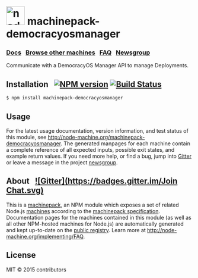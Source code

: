 
<h1>
  <a href="http://node-machine.org" title="Node-Machine public registry"><img alt="node-machine logo" title="Node-Machine Project" src="http://node-machine.org/images/machine-anthropomorph-for-white-bg.png" width="50" /></a>
  machinepack-democracyosmanager
</h1>

### [Docs](http://node-machine.org/machinepack-democracyosmanager) &nbsp; [Browse other machines](http://node-machine.org/machinepacks) &nbsp;  [FAQ](http://node-machine.org/implementing/FAQ)  &nbsp;  [Newsgroup](https://groups.google.com/forum/?hl=en#!forum/node-machine)

Communicate with a DemocracyOS Manager API to manage Deployments.


## Installation &nbsp; [![NPM version](https://badge.fury.io/js/machinepack-democracyosmanager.svg)](http://badge.fury.io/js/machinepack-democracyosmanager) [![Build Status](https://travis-ci.org/mikermcneil/machinepack-democracyosmanager.png?branch=master)](https://travis-ci.org/mikermcneil/machinepack-democracyosmanager)

```sh
$ npm install machinepack-democracyosmanager
```

## Usage

For the latest usage documentation, version information, and test status of this module, see <a href="http://node-machine.org/machinepack-democracyosmanager" title="Communicate with a DemocracyOS Manager API to manage Deployments. (for node.js)">http://node-machine.org/machinepack-democracyosmanager</a>.  The generated manpages for each machine contain a complete reference of all expected inputs, possible exit states, and example return values.  If you need more help, or find a bug, jump into [Gitter](https://gitter.im/node-machine/general) or leave a message in the project [newsgroup](https://groups.google.com/forum/?hl=en#!forum/node-machine).

## About  &nbsp; [![Gitter](https://badges.gitter.im/Join Chat.svg)](https://gitter.im/node-machine/general?utm_source=badge&utm_medium=badge&utm_campaign=pr-badge&utm_content=badge)

This is a [machinepack](http://node-machine.org/machinepacks), an NPM module which exposes a set of related Node.js [machines](http://node-machine.org/spec/machine) according to the [machinepack specification](http://node-machine.org/spec/machinepack).
Documentation pages for the machines contained in this module (as well as all other NPM-hosted machines for Node.js) are automatically generated and kept up-to-date on the <a href="http://node-machine.org" title="Public machine registry for Node.js">public registry</a>.
Learn more at <a href="http://node-machine.org/implementing/FAQ" title="Machine Project FAQ (for implementors)">http://node-machine.org/implementing/FAQ</a>.

## License

MIT &copy; 2015 contributors

